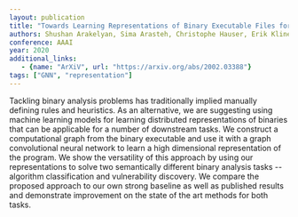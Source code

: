 ```yaml
---
layout: publication
title: "Towards Learning Representations of Binary Executable Files for Security Tasks"
authors: Shushan Arakelyan, Sima Arasteh, Christophe Hauser, Erik Kline, Aram Galstyan
conference: AAAI
year: 2020
additional_links:
   - {name: "ArXiV", url: "https://arxiv.org/abs/2002.03388"}
tags: ["GNN", "representation"]
---
```

Tackling binary analysis problems has traditionally implied manually defining rules and heuristics. As an alternative, we are suggesting using machine learning models for learning distributed representations of binaries that can be applicable for a number of downstream tasks. We construct a computational graph from the binary executable and use it with a graph convolutional neural network to learn a high dimensional representation of the program. We show the versatility of this approach by using our representations to solve two semantically different binary analysis tasks -- algorithm classification and vulnerability discovery. We compare the proposed approach to our own strong baseline as well as published results and demonstrate improvement on the state of the art methods for both tasks. 
